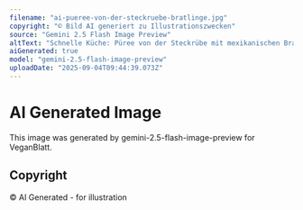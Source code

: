 ```yaml
---
filename: "ai-pueree-von-der-steckruebe-bratlinge.jpg"
copyright: "© Bild AI generiert zu Illustrationszwecken"
source: "Gemini 2.5 Flash Image Preview"
altText: "Schnelle Küche: Püree von der Steckrübe mit mexikanischen Bratlingen"
aiGenerated: true
model: "gemini-2.5-flash-image-preview"
uploadDate: "2025-09-04T09:44:39.073Z"
---
```


# AI Generated Image

This image was generated by gemini-2.5-flash-image-preview for VeganBlatt.

## Copyright
© AI Generated - for illustration
